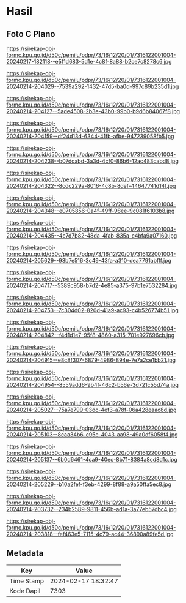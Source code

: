# Hasil

## Foto C Plano

https://sirekap-obj-formc.kpu.go.id/d50c/pemilu/pdpr/73/16/12/20/01/7316122001004-20240217-182118--e5f1d683-5d1e-4c8f-8a88-b2ce7c8278c6.jpg

https://sirekap-obj-formc.kpu.go.id/d50c/pemilu/pdpr/73/16/12/20/01/7316122001004-20240214-204029--7539a292-1432-47d5-ba0d-997c89b235d1.jpg

https://sirekap-obj-formc.kpu.go.id/d50c/pemilu/pdpr/73/16/12/20/01/7316122001004-20240214-204127--5ade4508-2b3e-43b0-99b0-b9d6b84067f8.jpg

https://sirekap-obj-formc.kpu.go.id/d50c/pemilu/pdpr/73/16/12/20/01/7316122001004-20240214-204159--df24d13d-6344-41fb-afbe-947239058fb5.jpg

https://sirekap-obj-formc.kpu.go.id/d50c/pemilu/pdpr/73/16/12/20/01/7316122001004-20240214-204238--b07dcabd-3a3d-4cf0-86b6-12ac483cabd8.jpg

https://sirekap-obj-formc.kpu.go.id/d50c/pemilu/pdpr/73/16/12/20/01/7316122001004-20240214-204322--8cdc229a-8016-4c8b-8def-44647741d14f.jpg

https://sirekap-obj-formc.kpu.go.id/d50c/pemilu/pdpr/73/16/12/20/01/7316122001004-20240214-204348--e0705856-0a4f-49ff-98ee-9c081f6103b8.jpg

https://sirekap-obj-formc.kpu.go.id/d50c/pemilu/pdpr/73/16/12/20/01/7316122001004-20240214-204435--4c7d7b82-48da-4fab-835a-c4bfa9a07160.jpg

https://sirekap-obj-formc.kpu.go.id/d50c/pemilu/pdpr/73/16/12/20/01/7316122001004-20240214-205629--93b7e516-3c49-43fa-a310-dea7791abfff.jpg

https://sirekap-obj-formc.kpu.go.id/d50c/pemilu/pdpr/73/16/12/20/01/7316122001004-20240214-204717--5389c958-b7d2-4e85-a375-97b1e7532284.jpg

https://sirekap-obj-formc.kpu.go.id/d50c/pemilu/pdpr/73/16/12/20/01/7316122001004-20240214-204753--7c304d02-820d-41a9-ac93-c4b526774b51.jpg

https://sirekap-obj-formc.kpu.go.id/d50c/pemilu/pdpr/73/16/12/20/01/7316122001004-20240214-204842--f4d1d1e7-95f8-4860-a315-701e927696cb.jpg

https://sirekap-obj-formc.kpu.go.id/d50c/pemilu/pdpr/73/16/12/20/01/7316122001004-20240214-204915--e8c8f307-6879-4986-894e-7e7a2ce1bb21.jpg

https://sirekap-obj-formc.kpu.go.id/d50c/pemilu/pdpr/73/16/12/20/01/7316122001004-20240214-204954--8559add6-9b4f-46c2-b56e-3d721c55d74a.jpg

https://sirekap-obj-formc.kpu.go.id/d50c/pemilu/pdpr/73/16/12/20/01/7316122001004-20240214-205027--75a7e799-03dc-4ef3-a78f-06a428eaac8d.jpg

https://sirekap-obj-formc.kpu.go.id/d50c/pemilu/pdpr/73/16/12/20/01/7316122001004-20240214-205103--8caa34b6-c95e-4043-aa98-49a0df6058f4.jpg

https://sirekap-obj-formc.kpu.go.id/d50c/pemilu/pdpr/73/16/12/20/01/7316122001004-20240214-205137--6b0d6461-4ca9-40ec-8b71-8384a8cd8d1c.jpg

https://sirekap-obj-formc.kpu.go.id/d50c/pemilu/pdpr/73/16/12/20/01/7316122001004-20240214-205229--b10a2fef-f3eb-4299-8f88-a9a50ffa5ec8.jpg

https://sirekap-obj-formc.kpu.go.id/d50c/pemilu/pdpr/73/16/12/20/01/7316122001004-20240214-203732--234b2589-9811-456b-ad1a-3a77eb57dbc4.jpg

https://sirekap-obj-formc.kpu.go.id/d50c/pemilu/pdpr/73/16/12/20/01/7316122001004-20240214-203818--fef463e5-7115-4c79-ac44-36890a89fe5d.jpg


## Metadata

| Key        | Value               |
| ---------- | ------------------- |
| Time Stamp | 2024-02-17 18:32:47 |
| Kode Dapil | 7303                |



